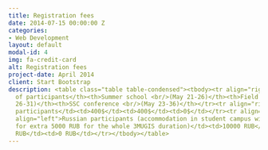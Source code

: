 ```yaml
---
title: Registration fees
date: 2014-07-15 00:00:00 Z
categories:
- Web Development
layout: default
modal-id: 4
img: fa-credit-card
alt: Registration fees
project-date: April 2014
client: Start Bootstrap
description: <table class="table table-condensed"><tbody><tr align="right"><th align="left">Category
  of participants</th><th>Summer school <br/>(May 21-26)</th><th>Field tour <br/>(May
  26-31)</th><th>SSC conference <br/>(May 23-36)</th></tr><tr align="right"><td align="left">Foreign
  participants</td><td>400$</td><td>400$</td><td>0$</td></tr><tr align="right"><td
  align="left">Russian participants (accommodation in student campus will be available
  for extra 5000 RUB for the whole 3MUGIS duration)</td><td>10000 RUB</td><td>10000
  RUB</td><td>0 RUB</td></tr></tbody></table>
---
```


